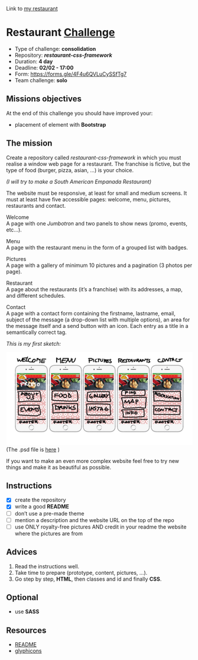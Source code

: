 Link to [my restaurant](https://luisromeroaraya.github.io/restaurant-css-framework/)

# Restaurant [Challenge](https://github.com/becodeorg/BXL-Swartz-4-27/blob/master/1.The-Field/6.Bootstrap/restaurant.adoc)
* Type of challenge: **consolidation**
* Repository: **_restaurant-css-framework_**
* Duration: **4 day**
* Deadline: **02/02 - 17:00**
* Form: https://forms.gle/4F4u6QVLuCySSfTg7
* Team challenge: **solo**

## Missions objectives
At the end of this challenge you should have improved your:
* placement of element with **Bootstrap**

## The mission
Create a repository called *restaurant-css-framework* in which you must realise a window web page for a restaurant. The franchise is fictive, but the type of food (burger, pizza, asian, …) is your choice.

*(I will try to make a South American Empanada Restaurant)*

The website must be responsive, at least for small and medium screens. It must at least have five accessible pages: welcome, menu, pictures, restaurants and contact.

Welcome\
A page with one *Jumbotron* and two panels to show news (promo, events, etc…).

Menu\
A page with the restaurant menu in the form of a grouped list with badges.

Pictures\
A page with a gallery of minimum 10 pictures and a pagination (3 photos per page).

Restaurant\
A page about the restaurants (it’s a franchise) with its addresses, a map, and different schedules.

Contact\
A page with a contact form containing the firstname, lastname, email, subject of the message (a drop-down list with multiple options), an area for the message itself and a send button with an icon. Each entry as a title in a semantically correct tag.

*This is my first sketch:*

![mockup](mockup.jpg)
(The .psd file is [here](mockup.psd) )


If you want to make an even more complex website feel free to try new things and make it as beautiful as possible.

## Instructions
- [x] create the repository
- [x] write a good **README**
- [ ] don’t use a pre-made theme
- [ ] mention a description and the website URL on the top of the repo
- [ ] use ONLY royalty-free pictures AND credit in your readme the website where the pictures are from

## Advices
1. Read the instructions well.
1. Take time to prepare (prototype, content, pictures, …).
1. Go step by step, **HTML**, then classes and id and finally **CSS**.

## Optional
* use **SASS**

## Resources
* [README](https://tinyurl.com/y2nlxere)
* [glyphicons](http://glyphicons.com/)
